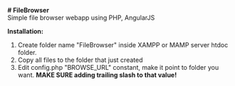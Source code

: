 <b># FileBrowser</b><br />
Simple file browser webapp using PHP, AngularJS

<b>Installation:</b><br />
1. Create folder name "FileBrowser" inside XAMPP or MAMP server htdoc folder.<br />
2. Copy all files to the folder that just created<br />
3. Edit config.php "BROWSE_URL" constant, make it point to folder you want. <b>MAKE SURE adding trailing slash to that value!</b><br />

